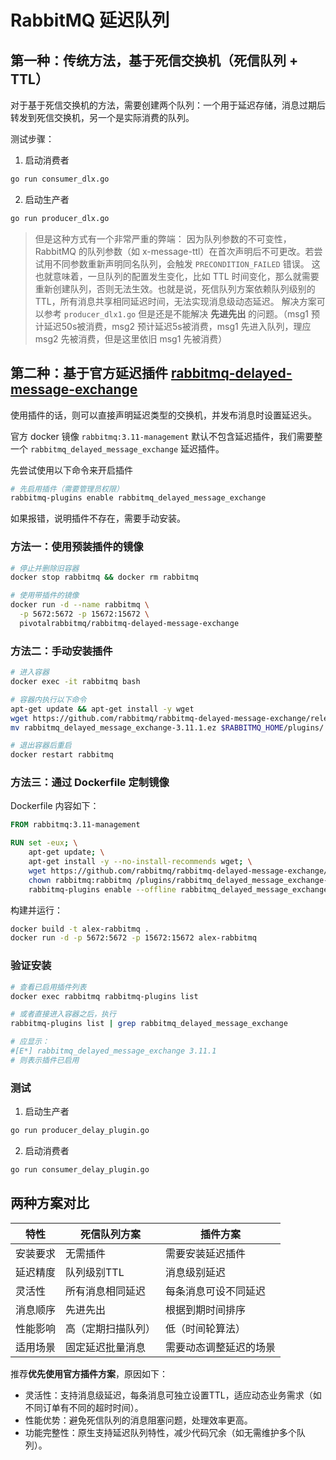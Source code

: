 # RabbitMQ 延迟队列

## 第一种：传统方法，基于死信交换机（死信队列 + TTL）

对于基于死信交换机的方法，需要创建两个队列：一个用于延迟存储，消息过期后转发到死信交换机，另一个是实际消费的队列。

测试步骤：

1. 启动消费者

```bash
go run consumer_dlx.go
```

2. 启动生产者

```bash
go run producer_dlx.go
```

> 但是这种方式有一个非常严重的弊端：
> 因为队列参数的不可变性，RabbitMQ 的队列参数（如 x-message-ttl）在首次声明后不可更改。若尝试用不同参数重新声明同名队列，会触发 `PRECONDITION_FAILED` 错误。
这也就意味着，一旦队列的配置发生变化，比如 TTL 时间变化，那么就需要重新创建队列，否则无法生效。也就是说，死信队列方案依赖队列级别的 TTL，所有消息共享相同延迟时间，无法实现消息级动态延迟。
> 解决方案可以参考 `producer_dlx1.go` 但是还是不能解决 **先进先出** 的问题。（msg1 预计延迟50s被消费，msg2 预计延迟5s被消费，msg1 先进入队列，理应 msg2 先被消费，但是这里依旧 msg1 先被消费）


## 第二种：基于官方延迟插件 [rabbitmq-delayed-message-exchange](https://github.com/rabbitmq/rabbitmq-delayed-message-exchange)

使用插件的话，则可以直接声明延迟类型的交换机，并发布消息时设置延迟头。

官方 docker 镜像 `rabbitmq:3.11-management` 默认不包含延迟插件，我们需要整一个 `rabbitmq_delayed_message_exchange` 延迟插件。

先尝试使用以下命令来开启插件

```bash
# 先启用插件（需要管理员权限）
rabbitmq-plugins enable rabbitmq_delayed_message_exchange
```

如果报错，说明插件不存在，需要手动安装。

### 方法一：使用预装插件的镜像

```bash
# 停止并删除旧容器
docker stop rabbitmq && docker rm rabbitmq

# 使用带插件的镜像
docker run -d --name rabbitmq \
  -p 5672:5672 -p 15672:15672 \
  pivotalrabbitmq/rabbitmq-delayed-message-exchange
```

### 方法二：手动安装插件

```bash
# 进入容器
docker exec -it rabbitmq bash

# 容器内执行以下命令
apt-get update && apt-get install -y wget
wget https://github.com/rabbitmq/rabbitmq-delayed-message-exchange/releases/download/3.11.1/rabbitmq_delayed_message_exchange-3.11.1.ez
mv rabbitmq_delayed_message_exchange-3.11.1.ez $RABBITMQ_HOME/plugins/

# 退出容器后重启
docker restart rabbitmq
```

### 方法三：通过 Dockerfile 定制镜像

Dockerfile 内容如下：

```Dockerfile
FROM rabbitmq:3.11-management

RUN set -eux; \
    apt-get update; \
    apt-get install -y --no-install-recommends wget; \
    wget https://github.com/rabbitmq/rabbitmq-delayed-message-exchange/releases/download/3.11.1/rabbitmq_delayed_message_exchange-3.11.1.ez -P /plugins; \
    chown rabbitmq:rabbitmq /plugins/rabbitmq_delayed_message_exchange-3.11.1.ez; \
    rabbitmq-plugins enable --offline rabbitmq_delayed_message_exchange
```

构建并运行：

```bash
docker build -t alex-rabbitmq .
docker run -d -p 5672:5672 -p 15672:15672 alex-rabbitmq
```

### 验证安装

```bash
# 查看已启用插件列表
docker exec rabbitmq rabbitmq-plugins list

# 或者直接进入容器之后，执行
rabbitmq-plugins list | grep rabbitmq_delayed_message_exchange

# 应显示：
#[E*] rabbitmq_delayed_message_exchange 3.11.1
# 则表示插件已启用
```

### 测试

1. 启动生产者

```bash
go run producer_delay_plugin.go
```

2. 启动消费者

```bash
go run consumer_delay_plugin.go
```

## 两种方案对比

| 特性       | 死信队列方案           | 插件方案                   |
|------------|------------------------|----------------------------|
| 安装要求   | 无需插件               | 需要安装延迟插件           |
| 延迟精度   | 队列级别TTL            | 消息级别延迟               |
| 灵活性     | 所有消息相同延迟       | 每条消息可设不同延迟       |
| 消息顺序   | 先进先出               | 根据到期时间排序           |
| 性能影响   | 高（定期扫描队列）     | 低（时间轮算法）           |
| 适用场景   | 固定延迟批量消息       | 需要动态调整延迟的场景     |

推荐**优先使用官方插件方案**，原因如下：
- 灵活性：支持消息级延迟，每条消息可独立设置TTL，适应动态业务需求（如不同订单有不同的超时时间）。
- 性能优势：避免死信队列的消息阻塞问题，处理效率更高。
- 功能完整性：原生支持延迟队列特性，减少代码冗余（如无需维护多个队列）。